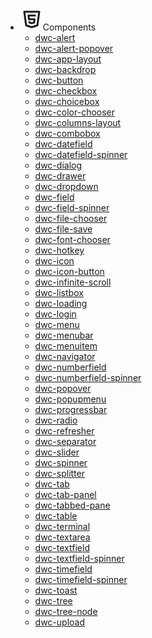 - <span class="sidebar-icon">
      <svg xmlns="http://www.w3.org/2000/svg" class="icon icon-tabler icon-tabler-brand-html5" width="36" height="36" viewBox="0 0 24 24" stroke-width="2" stroke="currentColor" fill="none" stroke-linecap="round" stroke-linejoin="round">
        <path stroke="none" d="M0 0h24v24H0z" fill="none"></path>
        <path d="M20 4l-2 14.5l-6 2l-6 -2l-2 -14.5z"></path>
        <path d="M15.5 8h-7l.5 4h6l-.5 3.5l-2.5 .75l-2.5 -.75l-.1 -.5"></path>
      </svg>Components
    </span>

  - [dwc-alert](web-components/dwc-alert)
  - [dwc-alert-popover](web-components/dwc-alert-popover)
  - [dwc-app-layout](web-components/dwc-app-layout)
  - [dwc-backdrop](web-components/dwc-backdrop)
  - [dwc-button](web-components/dwc-button)
  - [dwc-checkbox](web-components/dwc-checkbox)
  - [dwc-choicebox](web-components/dwc-choicebox)
  - [dwc-color-chooser](web-components/dwc-color-chooser)
  - [dwc-columns-layout](web-components/dwc-columns-layout)
  - [dwc-combobox](web-components/dwc-combobox)
  - [dwc-datefield](web-components/dwc-datefield)
  - [dwc-datefield-spinner](web-components/dwc-datefield-spinner)
  - [dwc-dialog](web-components/dwc-dialog)
  - [dwc-drawer](web-components/dwc-drawer)
  - [dwc-dropdown](web-components/dwc-dropdown)
  - [dwc-field](web-components/dwc-field)
  - [dwc-field-spinner](web-components/dwc-field-spinner)
  - [dwc-file-chooser](web-components/dwc-file-chooser)
  - [dwc-file-save](web-components/dwc-file-save)
  - [dwc-font-chooser](web-components/dwc-font-chooser)
  - [dwc-hotkey](web-components/dwc-hotkey)
  - [dwc-icon](web-components/dwc-icon)
  - [dwc-icon-button](web-components/dwc-icon-button)
  - [dwc-infinite-scroll](web-components/dwc-infinite-scroll)
  - [dwc-listbox](web-components/dwc-listbox)
  - [dwc-loading](web-components/dwc-loading)
  - [dwc-login](web-components/dwc-login)
  - [dwc-menu](web-components/dwc-menu)
  - [dwc-menubar](web-components/dwc-menubar)
  - [dwc-menuitem](web-components/dwc-menuitem)
  - [dwc-navigator](web-components/dwc-navigator)
  - [dwc-numberfield](web-components/dwc-numberfield)
  - [dwc-numberfield-spinner](web-components/dwc-numberfield-spinner)
  - [dwc-popover](web-components/dwc-popover)
  - [dwc-popupmenu](web-components/dwc-popupmenu)
  - [dwc-progressbar](web-components/dwc-progressbar)
  - [dwc-radio](web-components/dwc-radio)
  - [dwc-refresher](web-components/dwc-refresher)
  - [dwc-separator](web-components/dwc-separator)
  - [dwc-slider](web-components/dwc-slider)
  - [dwc-spinner](web-components/dwc-spinner)
  - [dwc-splitter](web-components/dwc-splitter)
  - [dwc-tab](web-components/dwc-tab)
  - [dwc-tab-panel](web-components/dwc-tab-panel)
  - [dwc-tabbed-pane](web-components/dwc-tabbed-pane)
  - [dwc-table](web-components/dwc-table)
  - [dwc-terminal](web-components/dwc-terminal)
  - [dwc-textarea](web-components/dwc-textarea)
  - [dwc-textfield](web-components/dwc-textfield)
  - [dwc-textfield-spinner](web-components/dwc-textfield-spinner)
  - [dwc-timefield](web-components/dwc-timefield)
  - [dwc-timefield-spinner](web-components/dwc-timefield-spinner)
  - [dwc-toast](web-components/dwc-toast)
  - [dwc-tree](web-components/dwc-tree)
  - [dwc-tree-node](web-components/dwc-tree-node)
  - [dwc-upload](web-components/dwc-upload)
